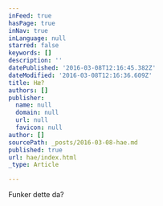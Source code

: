 ```yaml
---
inFeed: true
hasPage: true
inNav: true
inLanguage: null
starred: false
keywords: []
description: ''
datePublished: '2016-03-08T12:16:45.382Z'
dateModified: '2016-03-08T12:16:36.609Z'
title: Hæ?
authors: []
publisher:
  name: null
  domain: null
  url: null
  favicon: null
author: []
sourcePath: _posts/2016-03-08-hae.md
published: true
url: hae/index.html
_type: Article

---
```

Funker dette da?